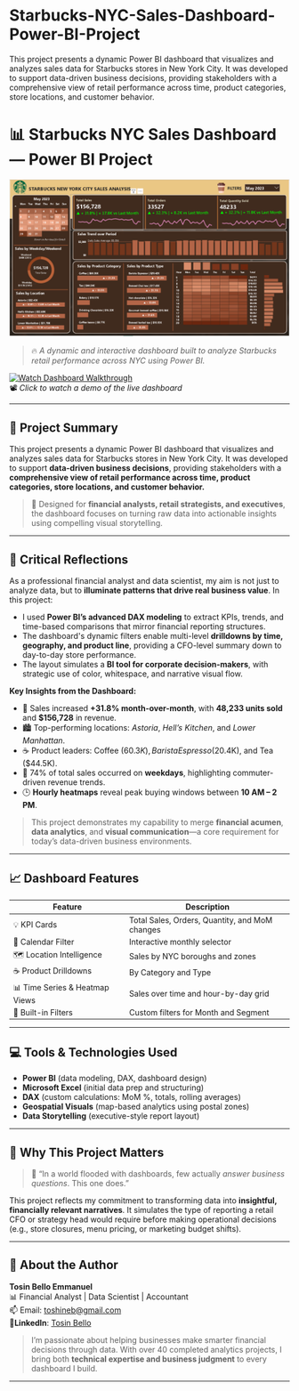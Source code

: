 # Starbucks-NYC-Sales-Dashboard-Power-BI-Project
This project presents a dynamic Power BI dashboard that visualizes and analyzes sales data for Starbucks stores in New York City. It was developed to support data-driven business decisions, providing stakeholders with a comprehensive view of retail performance across time, product categories, store locations, and customer behavior.
# 📊 Starbucks NYC Sales Dashboard — Power BI Project
![Dashboard Preview](/Screenshot%202025-06-24%20003258.png)


> 🔥 _A dynamic and interactive dashboard built to analyze Starbucks retail performance across NYC using Power BI._

[![Watch Dashboard Walkthrough](https://youtu.be/DQfjLjq8aXM?si=cci3o_DtvLvmbFVR)](https://youtu.be/DQfjLjq8aXM?si=cci3o_DtvLvmbFVR "Starbucks Sales Dashboard")  
📽️ _Click to watch a demo of the live dashboard_

---

## 📌 Project Summary  

This project presents a dynamic Power BI dashboard that visualizes and analyzes sales data for Starbucks stores in New York City. It was developed to support **data-driven business decisions**, providing stakeholders with a **comprehensive view of retail performance across time, product categories, store locations, and customer behavior.**

> 💼 Designed for **financial analysts, retail strategists, and executives**, the dashboard focuses on turning raw data into actionable insights using compelling visual storytelling.

---

## 🧠 Critical Reflections  

As a professional financial analyst and data scientist, my aim is not just to analyze data, but to **illuminate patterns that drive real business value**. In this project:

- I used **Power BI’s advanced DAX modeling** to extract KPIs, trends, and time-based comparisons that mirror financial reporting structures.
- The dashboard's dynamic filters enable multi-level **drilldowns by time, geography, and product line**, providing a CFO-level summary down to day-to-day store performance.
- The layout simulates a **BI tool for corporate decision-makers**, with strategic use of color, whitespace, and narrative visual flow.

**Key Insights from the Dashboard:**

- 🔺 Sales increased **+31.8% month-over-month**, with **48,233 units sold** and **$156,728** in revenue.
- 🏙️ Top-performing locations: *Astoria*, *Hell’s Kitchen*, and *Lower Manhattan*.
- ☕ Product leaders: Coffee ($60.3K), Barista Espresso ($20.4K), and Tea ($44.5K).
- 📆 74% of total sales occurred on **weekdays**, highlighting commuter-driven revenue trends.
- 🕒 **Hourly heatmaps** reveal peak buying windows between **10 AM – 2 PM**.

> This project demonstrates my capability to merge **financial acumen**, **data analytics**, and **visual communication**—a core requirement for today’s data-driven business environments.

---

## 📈 Dashboard Features  

| Feature                          | Description |
|----------------------------------|-------------|
| 💡 KPI Cards                     | Total Sales, Orders, Quantity, and MoM changes |
| 📅 Calendar Filter               | Interactive monthly selector |
| 🗺️ Location Intelligence         | Sales by NYC boroughs and zones |
| ☕ Product Drilldowns            | By Category and Type |
| 📊 Time Series & Heatmap Views   | Sales over time and hour-by-day grid |
| 📎 Built-in Filters              | Custom filters for Month and Segment |

---

## 💻 Tools & Technologies Used  

- **Power BI** (data modeling, DAX, dashboard design)  
- **Microsoft Excel** (initial data prep and structuring)  
- **DAX** (custom calculations: MoM %, totals, rolling averages)  
- **Geospatial Visuals** (map-based analytics using postal zones)  
- **Data Storytelling** (executive-style report layout)

---

## 🧠 Why This Project Matters  

> 💬 “In a world flooded with dashboards, few actually *answer business questions*. This one does.”

This project reflects my commitment to transforming data into **insightful, financially relevant narratives**. It simulates the type of reporting a retail CFO or strategy head would require before making operational decisions (e.g., store closures, menu pricing, or marketing budget shifts).

---

## 🧔 About the Author  

**Tosin Bello Emmanuel**  
📊 Financial Analyst | Data Scientist | Accountant  
📫 Email: toshineb@gmail.com  
🔗**LinkedIn**: [Tosin Bello](https://www.linkedin.com/in/tosinbellofin)    

> I’m passionate about helping businesses make smarter financial decisions through data. With over 40 completed analytics projects, I bring both **technical expertise and business judgment** to every dashboard I build.

---

